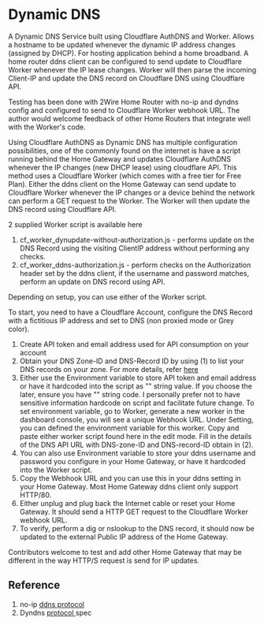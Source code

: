 # Dynamic DNS
A Dynamic DNS Service built using Cloudflare AuthDNS and Worker. Allows a hostname to be updated whenever the dynamic IP address changes (assigned by DHCP). For hosting application behind a home broadband. A home router ddns client can be configured to send update to Cloudflare Worker whenever the IP lease changes. Worker will then parse the incoming Client-IP and update the DNS record on Cloudflare DNS using Cloudflare API.

Testing has been done with 2Wire Home Router with no-ip and dyndns config and configured to send to Cloudflare Worker webhook URL. The author would welcome feedback of other Home Routers that integrate well with the Worker's code.

Using Cloudflare AuthDNS as Dynamic DNS has multiple configuration possibilities, one of the commonly found on the internet is have a script running behind the Home Gateway and updates Cloudflare AuthDNS whenever the IP changes (new DHCP lease) using cloudflare API. This method uses a Cloudflare Worker (which comes with a free tier for Free Plan). Either the ddns client on the Home Gateway can send update to Cloudflare Worker whenever the IP changes or a device behind the network can perform a GET request to the Worker. The Worker will then update the DNS record using Cloudflare API.

2 supplied Worker script is available here
1. cf_worker_dynupdate-without-authorization.js - performs update on the DNS Record using the visiting ClientIP address without performing any checks.
2. cf_worker_ddns-authorization.js - perform checks on the Authorization header set by the ddns client, if the username and password matches, perform an update on DNS record using API.

Depending on setup, you can use either of the Worker script.

To start, you need to have a Cloudflare Account, configure the DNS Record with a fictitious IP address and set to DNS (non proxied mode or Grey color).
1. Create API token and email address used for API consumption on your account
2. Obtain your DNS Zone-ID and DNS-Record ID by using (1) to list your DNS records on your zone. For more details, refer <a href="https://api.cloudflare.com/#dns-records-for-a-zone-list-dns-records"> here </a>  
3. Either use the Environment variable to store API token and email address or have it hardcoded into the script as "" string value. If you choose the later, ensure you have "" string code. I personally prefer not to have sensitive information hardcode on script and facilitate future change. To set environment variable, go to Worker, generate a new worker in the dashboard console, you will see a unique Webhook URL. Under Setting, you can defined the environment variable for this worker. Copy and paste either worker script found here in the edit mode. Fill in the details of the DNS API URL with DNS-zone-ID and DNS-record-ID obtain in (2).
4. You can also use Environment variable to store your ddns username and password you configure in your Home Gateway, or have it hardcoded into the Worker script.
5. Copy the Webhook URL and you can use this in your ddns setting in your Home Gateway. Most Home Gateway ddns client only support HTTP/80.
6. Either unplug and plug back the Internet cable or reset your Home Gateway. It should send a HTTP GET request to the Cloudflare Worker webhook URL. 
7. To verify, perform a dig or nslookup to the DNS record, it should now be updated to the external Public IP address of the Home Gateway.

Contributors welcome to test and add other Home Gateway that may be different in the way HTTP/S request is send for IP updates.

## Reference
1. no-ip <a href="https://www.noip.com/integrate/request"> ddns protocol </a>
2. Dyndns <a href="https://help.dyn.com/remote-access-api/perform-update/"> protocol </a> spec


